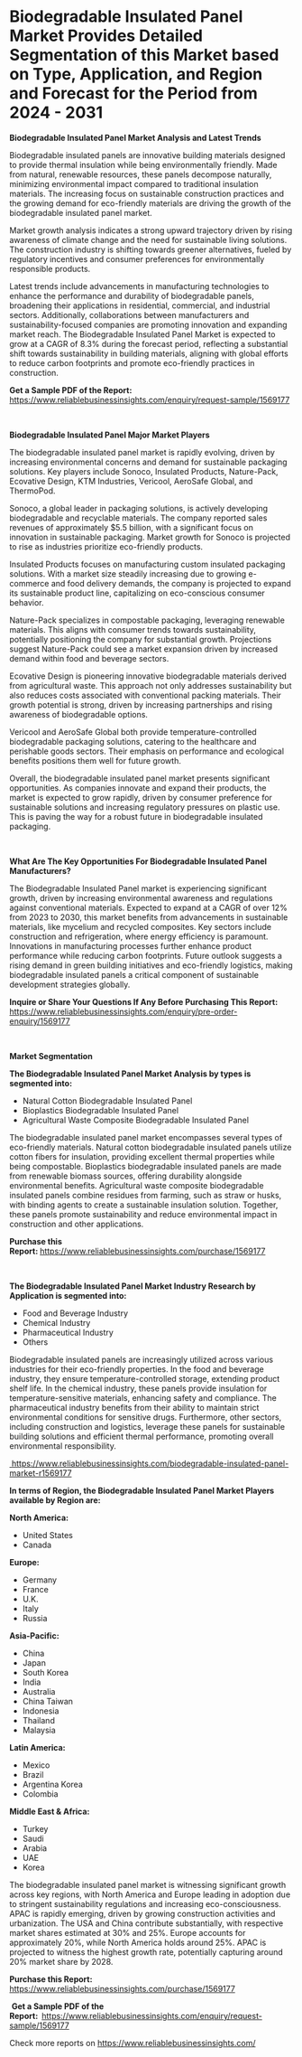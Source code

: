 <p><h1>Biodegradable Insulated Panel Market Provides Detailed Segmentation of this Market based on Type, Application, and Region and Forecast for the Period from 2024 - 2031</h1></p><p><strong>Biodegradable Insulated Panel Market Analysis and Latest Trends</strong></p>
<p><p>Biodegradable insulated panels are innovative building materials designed to provide thermal insulation while being environmentally friendly. Made from natural, renewable resources, these panels decompose naturally, minimizing environmental impact compared to traditional insulation materials. The increasing focus on sustainable construction practices and the growing demand for eco-friendly materials are driving the growth of the biodegradable insulated panel market.</p><p>Market growth analysis indicates a strong upward trajectory driven by rising awareness of climate change and the need for sustainable living solutions. The construction industry is shifting towards greener alternatives, fueled by regulatory incentives and consumer preferences for environmentally responsible products. </p><p>Latest trends include advancements in manufacturing technologies to enhance the performance and durability of biodegradable panels, broadening their applications in residential, commercial, and industrial sectors. Additionally, collaborations between manufacturers and sustainability-focused companies are promoting innovation and expanding market reach. The Biodegradable Insulated Panel Market is expected to grow at a CAGR of 8.3% during the forecast period, reflecting a substantial shift towards sustainability in building materials, aligning with global efforts to reduce carbon footprints and promote eco-friendly practices in construction.</p></p>
<p><strong>Get a Sample PDF of the Report:&nbsp;</strong> <a href="https://www.reliablebusinessinsights.com/enquiry/request-sample/1569177?utm_campaign=96&utm_medium=2&utm_source=Github&utm_content=ia&utm_term=28122024&utm_id=biodegradable-insulated-panel">https://www.reliablebusinessinsights.com/enquiry/request-sample/1569177</a></p>
<p>&nbsp;</p>
<p><strong>Biodegradable Insulated Panel Major Market Players</strong></p>
<p><p>The biodegradable insulated panel market is rapidly evolving, driven by increasing environmental concerns and demand for sustainable packaging solutions. Key players include Sonoco, Insulated Products, Nature-Pack, Ecovative Design, KTM Industries, Vericool, AeroSafe Global, and ThermoPod.</p><p>Sonoco, a global leader in packaging solutions, is actively developing biodegradable and recyclable materials. The company reported sales revenues of approximately $5.5 billion, with a significant focus on innovation in sustainable packaging. Market growth for Sonoco is projected to rise as industries prioritize eco-friendly products.</p><p>Insulated Products focuses on manufacturing custom insulated packaging solutions. With a market size steadily increasing due to growing e-commerce and food delivery demands, the company is projected to expand its sustainable product line, capitalizing on eco-conscious consumer behavior.</p><p>Nature-Pack specializes in compostable packaging, leveraging renewable materials. This aligns with consumer trends towards sustainability, potentially positioning the company for substantial growth. Projections suggest Nature-Pack could see a market expansion driven by increased demand within food and beverage sectors.</p><p>Ecovative Design is pioneering innovative biodegradable materials derived from agricultural waste. This approach not only addresses sustainability but also reduces costs associated with conventional packing materials. Their growth potential is strong, driven by increasing partnerships and rising awareness of biodegradable options.</p><p>Vericool and AeroSafe Global both provide temperature-controlled biodegradable packaging solutions, catering to the healthcare and perishable goods sectors. Their emphasis on performance and ecological benefits positions them well for future growth.</p><p>Overall, the biodegradable insulated panel market presents significant opportunities. As companies innovate and expand their products, the market is expected to grow rapidly, driven by consumer preference for sustainable solutions and increasing regulatory pressures on plastic use. This is paving the way for a robust future in biodegradable insulated packaging.</p></p>
<p>&nbsp;</p>
<p><strong>What Are The Key Opportunities For Biodegradable Insulated Panel Manufacturers?</strong></p>
<p><p>The Biodegradable Insulated Panel market is experiencing significant growth, driven by increasing environmental awareness and regulations against conventional materials. Expected to expand at a CAGR of over 12% from 2023 to 2030, this market benefits from advancements in sustainable materials, like mycelium and recycled composites. Key sectors include construction and refrigeration, where energy efficiency is paramount. Innovations in manufacturing processes further enhance product performance while reducing carbon footprints. Future outlook suggests a rising demand in green building initiatives and eco-friendly logistics, making biodegradable insulated panels a critical component of sustainable development strategies globally.</p></p>
<p><strong>Inquire or Share Your Questions If Any Before Purchasing This Report:</strong> <a href="https://www.reliablebusinessinsights.com/enquiry/pre-order-enquiry/1569177?utm_campaign=96&utm_medium=2&utm_source=Github&utm_content=ia&utm_term=28122024&utm_id=biodegradable-insulated-panel">https://www.reliablebusinessinsights.com/enquiry/pre-order-enquiry/1569177</a></p>
<p>&nbsp;</p>
<p><strong>Market Segmentation</strong></p>
<p><strong>The Biodegradable Insulated Panel Market Analysis by types is segmented into:</strong></p>
<p><ul><li>Natural Cotton Biodegradable Insulated Panel</li><li>Bioplastics Biodegradable Insulated Panel</li><li>Agricultural Waste Composite Biodegradable Insulated Panel</li></ul></p>
<p><p>The biodegradable insulated panel market encompasses several types of eco-friendly materials. Natural cotton biodegradable insulated panels utilize cotton fibers for insulation, providing excellent thermal properties while being compostable. Bioplastics biodegradable insulated panels are made from renewable biomass sources, offering durability alongside environmental benefits. Agricultural waste composite biodegradable insulated panels combine residues from farming, such as straw or husks, with binding agents to create a sustainable insulation solution. Together, these panels promote sustainability and reduce environmental impact in construction and other applications.</p></p>
<p><strong>Purchase this Report:&nbsp;</strong><a href="https://www.reliablebusinessinsights.com/purchase/1569177?utm_campaign=96&utm_medium=2&utm_source=Github&utm_content=ia&utm_term=28122024&utm_id=biodegradable-insulated-panel">https://www.reliablebusinessinsights.com/purchase/1569177</a></p>
<p>&nbsp;</p>
<p><strong>The Biodegradable Insulated Panel Market Industry Research by Application is segmented into:</strong></p>
<p><ul><li>Food and Beverage Industry</li><li>Chemical Industry</li><li>Pharmaceutical Industry</li><li>Others</li></ul></p>
<p><p>Biodegradable insulated panels are increasingly utilized across various industries for their eco-friendly properties. In the food and beverage industry, they ensure temperature-controlled storage, extending product shelf life. In the chemical industry, these panels provide insulation for temperature-sensitive materials, enhancing safety and compliance. The pharmaceutical industry benefits from their ability to maintain strict environmental conditions for sensitive drugs. Furthermore, other sectors, including construction and logistics, leverage these panels for sustainable building solutions and efficient thermal performance, promoting overall environmental responsibility.</p></p>
<p><a href="https://www.reliablebusinessinsights.com/biodegradable-insulated-panel-market-r1569177?utm_campaign=96&utm_medium=2&utm_source=Github&utm_content=ia&utm_term=28122024&utm_id=biodegradable-insulated-panel">&nbsp;https://www.reliablebusinessinsights.com/biodegradable-insulated-panel-market-r1569177</a></p>
<p><strong>In terms of Region, the Biodegradable Insulated Panel Market Players available by Region are:</strong></p>
<p>
    <p> <strong> North America: </strong>
        <ul>
            <li>United States</li>
            <li>Canada</li>
        </ul>
        </p> 
    <p> <strong> Europe: </strong>
        <ul>
            <li>Germany</li>
            <li>France</li>
            <li>U.K.</li>
            <li>Italy</li>
            <li>Russia</li>
        </ul>
        </p> 
    <p> <strong> Asia-Pacific: </strong>
        <ul>
            <li>China</li>
            <li>Japan</li>
            <li>South Korea</li>
            <li>India</li>
            <li>Australia</li>
            <li>China Taiwan</li>
            <li>Indonesia</li>
            <li>Thailand</li>
            <li>Malaysia</li>
        </ul>
        </p> 
    <p> <strong> Latin America: </strong>
        <ul>
            <li>Mexico</li>
            <li>Brazil</li>
            <li>Argentina Korea</li>
            <li>Colombia</li>
        </ul>
        </p> 
    <p> <strong> Middle East & Africa: </strong>
        <ul>
            <li>Turkey</li>
            <li>Saudi</li>
            <li>Arabia</li>
            <li>UAE</li>
            <li>Korea</li>
        </ul>
    </p>
    </p>
<p><p>The biodegradable insulated panel market is witnessing significant growth across key regions, with North America and Europe leading in adoption due to stringent sustainability regulations and increasing eco-consciousness. APAC is rapidly emerging, driven by growing construction activities and urbanization. The USA and China contribute substantially, with respective market shares estimated at 30% and 25%. Europe accounts for approximately 20%, while North America holds around 25%. APAC is projected to witness the highest growth rate, potentially capturing around 20% market share by 2028.</p></p>
<p><strong>Purchase this Report: </strong><a href="https://www.reliablebusinessinsights.com/purchase/1569177?utm_campaign=96&utm_medium=2&utm_source=Github&utm_content=ia&utm_term=28122024&utm_id=biodegradable-insulated-panel">https://www.reliablebusinessinsights.com/purchase/1569177</a></p>
<p>&nbsp;<strong>Get a Sample PDF of the Report:&nbsp;&nbsp;</strong><a href="https://www.reliablebusinessinsights.com/enquiry/request-sample/1569177?utm_campaign=96&utm_medium=2&utm_source=Github&utm_content=ia&utm_term=28122024&utm_id=biodegradable-insulated-panel">https://www.reliablebusinessinsights.com/enquiry/request-sample/1569177</a></p>
<p><strong></strong></p>
<p>Check more reports on <a href="https://www.reliablebusinessinsights.com/?utm_campaign=96&utm_medium=2&utm_source=Github&utm_content=ia&utm_term=28122024&utm_id=biodegradable-insulated-panel">https://www.reliablebusinessinsights.com/</a></p>